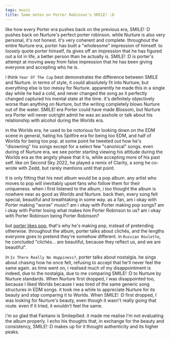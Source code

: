 ```yaml
---
tags: music
title: Some notes on Porter Robinson's SMILE! :D
---
```


like how every Porter era pushes back on the previous era, SMILE! :D pushes back on Nurture's perfect porter robinson. while Nurture is also very personal, it's not honest. it's very coherent and complete. throughout the entire Nurture era, porter has built a "wholesome" impression of himself. to loosely quote porter himself, its gives off an impression that he has figured out a lot in life, a better person than he actually is. SMILE! :D is porter's attempt at moving away from false impression that he has been giving everyone and accepting who he is.

i think `Year Of The Cup` best demonstrates the difference between SMILE and Nurture. in terms of style, it could absolutely fit into Nurture; but everything else is too messy for Nurture. apparently he made this in a single day while he had a cold, and never changed the song as it perfectly changed captured his mental state at the time. it's definitely objectively worse than anything on Nurture, but the writing completely blows Nurture out of the water. SMILE! era Porter could have made Blossom, but Nurture era Porter will never outright admit he was an asshole or talk about his relationship with alcohol during the Worlds era.

in the Worlds era, he used to be notorious for looking down on the EDM scene in general, hating his Spitfire era for being too EDM, and half of Worlds for being too pop. at some point he tweeted out how he's "disowning" his songs except for a select few "canonical" songs. even during of Nurture era, we see porter starting viewing his attitude during the Worlds era as the angsty phase that it is, while accepting more of his past self. like on Second Sky 2022, he played a remix of Clarity, a song he co-wrote with Zedd, but rarely mentions until that point.

it is only fitting that his next album would be a pop album. any artist who moves to pop will inevitably upset fans who follow them for their uniqueness. when i first listened to the album, i too thought the album is nowhere near as good as Worlds and Nurture. back then, every song felt special, beautiful and breathtaking in some way. as a fan, am i okay with Porter making "worse" music? am i okay with Porter making pop songs? am i okay with Porter losing what makes him Porter Robinson to us? am i okay with Porter Robinson being Porter Robinson?

but [porter likes pop](https://www.reddit.com/r/popheads/comments/1efx3sd/comment/lfp803s/?utm_source=share&utm_medium=web3x&utm_name=web3xcss&utm_term=1&utm_content=share_button), that's why he's making pop, instead of pretending otherwise. throughout the album, porter talks about clichés, and the lengths everyone goes to pretend they're somehow different. in `Russian Roulette`, he concluded "clichés... are beautiful, because they reflect us, and we are beautiful".

in `Is There Really No Happiness?`, porter talks about nostalgia. he sings about chasing how he once felt, refusing to accept that he'll never feel the same again. as time went on, i realised much of my disappointment is indeed, due to the nostalgia, due to me comparing SMILE! :D to Nurture by Nurture standards. When Nurture first dropped, I was disappointed too, because I liked Worlds because I was tired of the same generic song structures in EDM songs. it took me a while to appreciate Nurture for its beauty and stop comparing it to Worlds. When SMILE! :D first dropped, I was looking for Nurture's beauty, even though it wasn't really going that route. even if it tried, it wouldn't feel the same.

i'm so glad that Fantano is Smilepilled. it made me realise I'm not evaluating the album properly. I echo his thoughts that, in exchange for the beauty and consistency, SMILE! :D makes up for it thought authenticity and its higher peaks.
